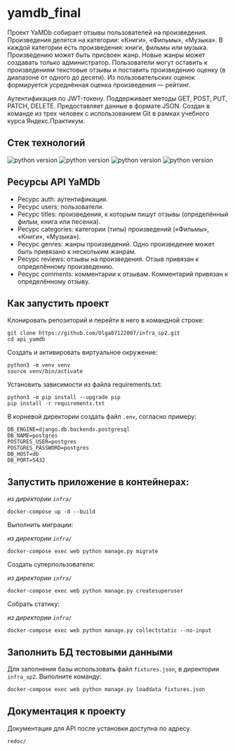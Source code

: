 # yamdb_final

Проект YaMDb собирает отзывы пользователей на произведения. Произведения делятся на категории: «Книги», «Фильмы», «Музыка». В каждой категории есть произведения: книги, фильмы или музыка. Произведению может быть присвоен жанр. Новые жанры может создавать только администратор. Пользователи могут оставить к произведениям текстовые отзывы и поставить произведению оценку (в диапазоне от одного до десяти). Из пользовательских оценок формируется усреднённая оценка произведения — рейтинг.

Аутентификация по JWT-токену.
Поддерживает методы GET, POST, PUT, PATCH, DELETE.
Предоставляет данные в формате JSON.
Создан в команде из трех человек с использованием Git в рамках учебного курса Яндекс.Практикум.

## Стек технологий

![python version](https://img.shields.io/badge/Python-3.7-yellowgreen) 
![python version](https://img.shields.io/badge/Django-3.2-yellowgreen) 
![python version](https://img.shields.io/badge/djangorestframework-3.12.4-yellowgreen) 
![python version](https://img.shields.io/badge/djangorestframework--simplejwt-4.7.2-yellowgreen) 

## Ресурсы API YaMDb

* Ресурс auth: аутентификация.
* Ресурс users: пользователи.
* Ресурс titles: произведения, к которым пишут отзывы (определённый фильм, книга или песенка).
* Ресурс categories: категории (типы) произведений («Фильмы», «Книги», «Музыка»).
* Ресурс genres: жанры произведений. Одно произведение может быть привязано к нескольким жанрам.
* Ресурс reviews: отзывы на произведения. Отзыв привязан к определённому произведению.
* Ресурс comments: комментарии к отзывам. Комментарий привязан к определённому отзыву.


## Как запустить проект

Клонировать репозиторий и перейти в него в командной строке:

```
git clone https://github.com/Olga07122007/infra_sp2.git
cd api_yamdb
```

Cоздать и активировать виртуальное окружение:

```
python3 -m venv venv
source venv/bin/activate
```

Установить зависимости из файла requirements.txt:

```
python3 -m pip install --upgrade pip
pip install -r requirements.txt
```

В корневой директории создать файл `.env`, согласно примеру:

```
DB_ENGINE=django.db.backends.postgresql
DB_NAME=postgres
POSTGRES_USER=postgres
POSTGRES_PASSWORD=postgres
DB_HOST=db
DB_PORT=5432
```


## Запустить приложение в контейнерах:

*из директории `infra/`*
```
docker-compose up -d --build
```

Выполнить миграции:

*из директории `infra/`*
```
docker-compose exec web python manage.py migrate
```

Создать суперпользователя:

*из директории `infra/`*
```
docker-compose exec web python manage.py createsuperuser
```

Собрать статику:

*из директории `infra/`*
```
docker-compose exec web python manage.py collectstatic --no-input
```

## Заполнить БД тестовыми данными

Для заполнения базы использовать файл `fixtures.json`, в директории `infra_sp2`. Выполните команду:

```bash
docker-compose exec web python manage.py loaddata fixtures.json
```


## Документация к проекту

Документация для API после установки доступна по адресу 

```redoc/```
